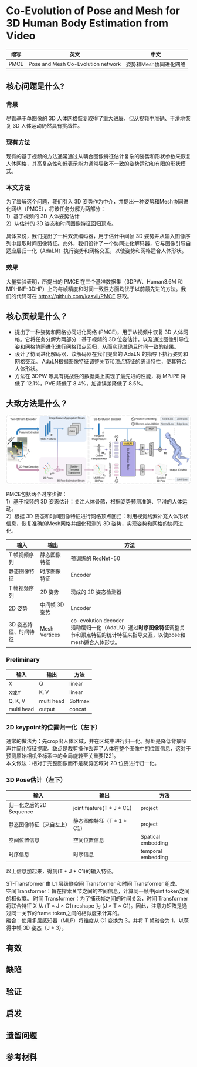 # Co-Evolution of Pose and Mesh for 3D Human Body Estimation from Video

|缩写|英文|中文|
|---|---|---|
|PMCE|Pose and Mesh Co-Evolution network|姿势和Mesh协同进化网络|

## 核心问题是什么?

### 背景

尽管基于单图像的 3D 人体网格恢复取得了重大进展，但从视频中准确、平滑地恢复 3D 人体运动仍然具有挑战性。

### 现有方法

现有的基于视频的方法通常通过从耦合图像特征估计复杂的姿势和形状参数来恢复人体网格，其高复杂性和低表示能力通常导致不一致的姿势运动和有限的形状模式。

### 本文方法

为了缓解这个问题，我们引入 3D 姿势作为中介，并提出一种姿势和Mesh协同进化网络（PMCE），将该任务分解为两部分：  
1）基于视频的 3D 人体姿势估计  
2）从估计的 3D 姿态和时间图像特征回归顶点。

具体来说，我们提出了一种双流编码器，用于估计中间帧 3D 姿势并从输入图像序列中提取时间图像特征。此外，我们设计了一个协同进化解码器，它与图像引导自适应层归一化（AdaLN）执行姿势和网格交互，以使姿势和网格适合人体形状。

### 效果

大量实验表明，所提出的 PMCE 在三个基准数据集（3DPW、Human3.6M 和 MPI-INF-3DHP）上的每帧精度和时间一致性方面均优于以前最先进的方法。我们的代码可在 https://github.com/kasvii/PMCE 获取。

## 核心贡献是什么？

- 提出了一种姿势和网格协同进化网络 (PMCE)，用于从视频中恢复 3D 人体网格。它将任务分解为两部分：基于视频的 3D 位姿估计，以及通过图像引导位姿和网格协同进化进行网格顶点回归，从而实现准确且时间一致的结果。 
- 设计了协同进化解码器，该解码器在我们提出的 AdaLN 的指导下执行姿势和网格交互。 AdaLN根据图像特征调整关节和顶点特征的统计特性，使其符合人体形状。 
- 方法在 3DPW 等具有挑战性的数据集上实现了最先进的性能，将 MPJPE 降低了 12.1%，PVE 降低了 8.4%，加速误差降低了 8.5%。

## 大致方法是什么？

![](./assets/7d04a987dc852bcd9400c77754a485de_2_Figure_2_-1825934926.png)

PMCE包括两个时序步骤：  
1）基于视频的 3D 姿态估计：关注人体骨骼，根据姿势预测准确、平滑的人体运动。  
2）根据 3D 姿态和时间图像特征进行网格顶点回归：利用视觉线索补充人体形状信息，恢复准确的Mesh网格并细化预测的 3D 姿势，实现姿势和网格的协同进化。

|输入|输出|方法|
|---|---|---|
|T 帧视频序列|静态图像特征|预训练的 ResNet-50|
|静态图像特征|时序图像特征|Encoder|
|T 帧视频序列|2D 姿势|现成的 2D 姿态检测器|
|2D 姿势|中间帧 3D 姿势|Encoder|
|3D 姿态特征、时间特征|Mesh Vertices|co-evolution decoder<br>活动层归一化（AdaLN）通过**时序图像特征**调整关节和顶点特征的统计特征来指导交互，以使pose和mesh适合人体形状。|

### Preliminary

|输入|输出|方法|
|---|---|---|
|X|Q|linear|
|X或Y|K, V|linear|
|Q, K, V|multi head|Softmax|
|multi head|output|concat|

### 2D keypoint的位置归一化（左下）

通常的做法为：先crop出人体区域，并在区域中进行归一化。好处是降低背景噪声并简化特征提取。缺点是裁剪操作丢弃了人体在整个图像中的位置信息，这对于预测原始相机坐标系中的全局旋转至关重要[22]。  
本文做法：相对于完整图像而不是裁剪区域对 2D 位姿进行归一化。

### 3D Pose估计（左下）

|输入|输出|方法|
|---|---|---|
|归一化之后的2D Sequence|joint feature(T * J * C1)|project|
|静态图像特征（来自左上）|静态图像特征（T * 1 * C1）|project|
|空间位置信息|空间位置信息|Spatical embedding|
|时序信息|时序信息|temporal embedding|

以上信息加起来，得到(T * J * C1)的输入特征。

ST-Transformer 由 L1 层级联空间 Transformer 和时间 Transformer 组成。  
空间Transformer：旨在探索关节之间的空间信息，计算同一帧中joint token之间的相似度。
时间 Transformer：为了捕获帧之间的时间关系，时间 Transformer 将联合特征 X 从 (T × J × C1) reshape 为 (J × T × C1)。因此，注意力矩阵是通过同一关节的frame token之间的相似度来计算的。  
融合：使用多层感知器（MLP）将维度从 C1 变换为 3，并将 T 帧融合为 1，以获得中帧 3D 姿态（J * 3）。

## 有效

## 缺陷

## 验证

## 启发

## 遗留问题

## 参考材料